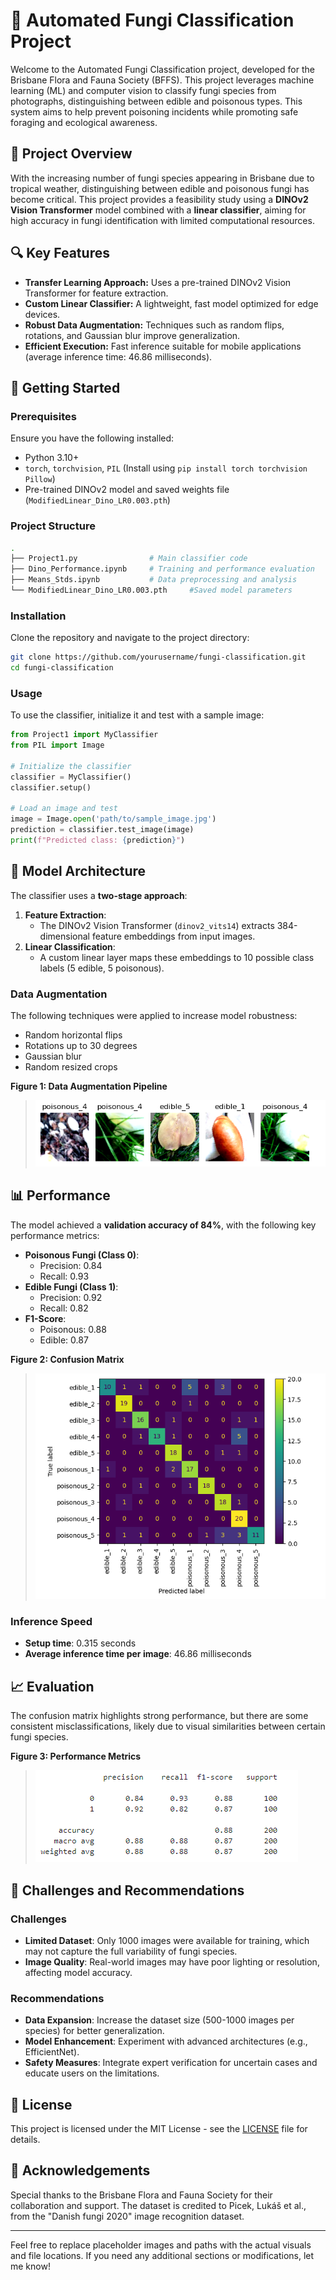 # 🍄 Automated Fungi Classification Project

Welcome to the Automated Fungi Classification project, developed for the Brisbane Flora and Fauna Society (BFFS). This project leverages machine learning (ML) and computer vision to classify fungi species from photographs, distinguishing between edible and poisonous types. This system aims to help prevent poisoning incidents while promoting safe foraging and ecological awareness.

## 🌟 Project Overview

With the increasing number of fungi species appearing in Brisbane due to tropical weather, distinguishing between edible and poisonous fungi has become critical. This project provides a feasibility study using a **DINOv2 Vision Transformer** model combined with a **linear classifier**, aiming for high accuracy in fungi identification with limited computational resources.

## 🔍 Key Features

- **Transfer Learning Approach:** Uses a pre-trained DINOv2 Vision Transformer for feature extraction.
- **Custom Linear Classifier:** A lightweight, fast model optimized for edge devices.
- **Robust Data Augmentation:** Techniques such as random flips, rotations, and Gaussian blur improve generalization.
- **Efficient Execution:** Fast inference suitable for mobile applications (average inference time: 46.86 milliseconds).

## 🚀 Getting Started

### Prerequisites

Ensure you have the following installed:

- Python 3.10+
- `torch`, `torchvision`, `PIL` (Install using `pip install torch torchvision Pillow`)
- Pre-trained DINOv2 model and saved weights file (`ModifiedLinear_Dino_LR0.003.pth`)

### Project Structure

```bash
.
├── Project1.py                # Main classifier code
├── Dino_Performance.ipynb     # Training and performance evaluation
├── Means_Stds.ipynb           # Data preprocessing and analysis
└── ModifiedLinear_Dino_LR0.003.pth     #Saved model parameters
```

### Installation

Clone the repository and navigate to the project directory:

```bash
git clone https://github.com/yourusername/fungi-classification.git
cd fungi-classification
```

### Usage

To use the classifier, initialize it and test with a sample image:

```python
from Project1 import MyClassifier
from PIL import Image

# Initialize the classifier
classifier = MyClassifier()
classifier.setup()

# Load an image and test
image = Image.open('path/to/sample_image.jpg')
prediction = classifier.test_image(image)
print(f"Predicted class: {prediction}")
```

## 🧠 Model Architecture

The classifier uses a **two-stage approach**:

1. **Feature Extraction**:
   - The DINOv2 Vision Transformer (`dinov2_vits14`) extracts 384-dimensional feature embeddings from input images.
2. **Linear Classification**:
   - A custom linear layer maps these embeddings to 10 possible class labels (5 edible, 5 poisonous).

### Data Augmentation

The following techniques were applied to increase model robustness:

- Random horizontal flips
- Rotations up to 30 degrees
- Gaussian blur
- Random resized crops

**Figure 1: Data Augmentation Pipeline**

> ![Data Augmentation Pipeline](images/transformations.png)

## 📊 Performance

The model achieved a **validation accuracy of 84%**, with the following key performance metrics:

- **Poisonous Fungi (Class 0)**:
  - Precision: 0.84
  - Recall: 0.93
- **Edible Fungi (Class 1)**:
  - Precision: 0.92
  - Recall: 0.82
- **F1-Score**:
  - Poisonous: 0.88
  - Edible: 0.87

**Figure 2: Confusion Matrix**

> ![Confusion Matrix](images/expanded_confussion_matrix.png)

### Inference Speed

- **Setup time**: 0.315 seconds
- **Average inference time per image**: 46.86 milliseconds

## 📈 Evaluation

The confusion matrix highlights strong performance, but there are some consistent misclassifications, likely due to visual similarities between certain fungi species.

**Figure 3: Performance Metrics**

> ![Performance Metrics](images/performance.png)

## 🔧 Challenges and Recommendations

### Challenges

- **Limited Dataset**: Only 1000 images were available for training, which may not capture the full variability of fungi species.
- **Image Quality**: Real-world images may have poor lighting or resolution, affecting model accuracy.

### Recommendations

- **Data Expansion**: Increase the dataset size (500-1000 images per species) for better generalization.
- **Model Enhancement**: Experiment with advanced architectures (e.g., EfficientNet).
- **Safety Measures**: Integrate expert verification for uncertain cases and educate users on the limitations.

## 📜 License

This project is licensed under the MIT License - see the [LICENSE](LICENSE) file for details.

## 🤝 Acknowledgements

Special thanks to the Brisbane Flora and Fauna Society for their collaboration and support. The dataset is credited to Picek, Lukáš et al., from the "Danish fungi 2020" image recognition dataset.

---

Feel free to replace placeholder images and paths with the actual visuals and file locations. If you need any additional sections or modifications, let me know!